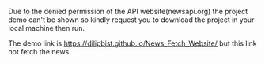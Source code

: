 Due to the denied permission of the API website(newsapi.org) the project demo can't be shown so kindly request you to download the project in your local machine then run.

The demo link is https://dilipbist.github.io/News_Fetch_Website/ but this link not fetch the news.
